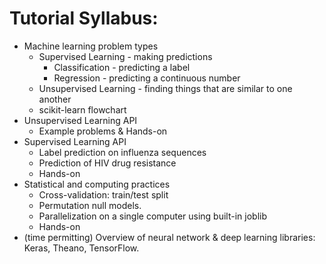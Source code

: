 # Tutorial Syllabus:

- Machine learning problem types
    - Supervised Learning - making predictions
        - Classification - predicting a label
        - Regression - predicting a continuous number
    - Unsupervised Learning - finding things that are similar to one another
    - scikit-learn flowchart
- Unsupervised Learning API
    - Example problems & Hands-on
- Supervised Learning API
    - Label prediction on influenza sequences
    - Prediction of HIV drug resistance
    - Hands-on
- Statistical and computing practices
    - Cross-validation: train/test split
    - Permutation null models.
    - Parallelization on a single computer using built-in joblib
    - Hands-on
- (time permitting) Overview of neural network & deep learning libraries: Keras, Theano, TensorFlow.